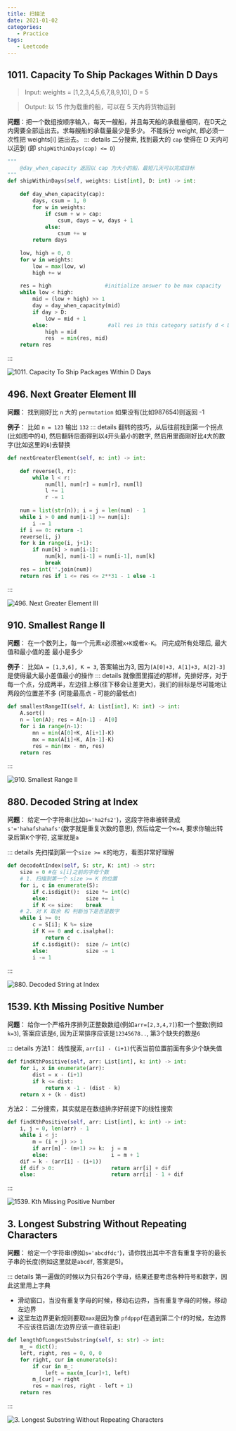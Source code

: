 ```yaml
---
title: 扫描法
date: 2021-01-02
categories:
   - Practice
tags:
   - Leetcode
---
```


## 1011. Capacity To Ship Packages Within D Days
> Input: weights = [1,2,3,4,5,6,7,8,9,10], D = 5

> Output: 以 15 作为载重的船，可以在 5 天内将货物运到

**问题**：把一个数组按顺序输入，每天一艘船，并且每天船的承载量相同，在D天之内需要全部运出去。求每艘船的承载量最少是多少。 不能拆分 weight, 即必须一次性把 weights[i] 运出去。
::: details
二分搜索, 找到最大的 `cap` 使得在 D 天内可以运到 (即 `shipWithinDays(cap) <= D`)
```python                            
"""
    @day_when_capacity 返回以 cap 为大小的船，最短几天可以完成目标
"""
def shipWithinDays(self, weights: List[int], D: int) -> int:
    
    def day_when_capacity(cap):
        days, csum = 1, 0
        for w in weights:
            if csum + w > cap:
                csum, days = w, days + 1
            else:
                csum += w
        return days
    
    low, high = 0, 0
    for w in weights:
        low = max(low, w)
        high += w
    
    res = high                 #initialize answer to be max capacity
    while low < high:
        mid = (low + high) >> 1
        day = day_when_capacity(mid)
        if day > D:
            low = mid + 1
        else:                   #all res in this category satisfy d < D, find minimum
            high = mid
            res  = min(res, mid)
    return res
```
:::

![1011. Capacity To Ship Packages Within D Days](~@assets/lc-1011.png#center)


## 496. Next Greater Element III

**问题**： 找到刚好比 `n` 大的 `permutation` 如果没有(比如987654)则返回 -1

**例子**： 比如 `n = 123` 输出 `132`
::: details
翻转的技巧，从后往前找到第一个拐点(比如图中的`4`), 然后翻转后面得到以`4`开头最小的数字, 然后用里面刚好比`4`大的数字(比如这里的`6`)去替换
```python                            
def nextGreaterElement(self, n: int) -> int:
    
    def reverse(l, r):
        while l < r:
            num[l], num[r] = num[r], num[l]
            l += 1
            r -= 1
    
    num = list(str(n)); i = j = len(num) - 1
    while i > 0 and num[i-1] >= num[i]:
        i -= 1
    if i == 0: return -1
    reverse(i, j)
    for k in range(i, j+1):
        if num[k] > num[i-1]:
            num[k], num[i-1] = num[i-1], num[k]
            break
    res = int(''.join(num))
    return res if 1 <= res <= 2**31 - 1 else -1
```
:::

![496. Next Greater Element III](~@assets/lc-496.png#center)


## 910. Smallest Range II

**问题**： 在一个数列上，每一个元素`x`必须被`x+K`或者`x-K`。 问完成所有处理后, 最大值和最小值的差 最小是多少

**例子**： 比如`A = [1,3,6], K = 3`, 答案输出为3, 因为`[A[0]+3, A[1]+3, A[2]-3]`是使得最大最小差值最小的操作
::: details
就像图里描述的那样，先排好序，对于每一个点，分成两半，左边往上移(往下移会让差更大)，我们的目标是尽可能地让两段的位置差不多 (可能最高点 - 可能的最低点)
```python                            
def smallestRangeII(self, A: List[int], K: int) -> int:
    A.sort()
    n = len(A); res = A[n-1] - A[0]
    for i in range(n-1):
        mn = min(A[0]+K, A[i+1]-K)
        mx = max(A[i]+K, A[n-1]-K)
        res = min(mx - mn, res)
    return res
```
:::

![910. Smallest Range II](~@assets/lc-910.png#center)


## 880. Decoded String at Index

**问题**： 给定一个字符串(比如`s='ha2fs2'`)，这段字符串被转录成`s'='hahafshahafs'`(数字就是重复次数的意思), 然后给定一个`K=4`, 要求你输出转录后第`K`个字符, 这里就是`a`

::: details
先扫描到第一个`size >= K`的地方，看图非常好理解
```python                            
def decodeAtIndex(self, S: str, K: int) -> str:
    size = 0 #在 s[i]之前的字母个数
    # 1. 扫描到第一个 size >= K 的位置
    for i, c in enumerate(S):
        if c.isdigit():  size *= int(c)
        else:            size += 1
        if K <= size:    break
    # 2. 对 K 取余 和 判断当下是否是数字
    while i >= 0:
        c = S[i]; K %= size
        if K == 0 and c.isalpha():  
            return c
        if c.isdigit():  size /= int(c)
        else:            size -= 1
        i -= 1
```
:::

![880. Decoded String at Index](~@assets/lc-880.png#center)


## 1539. Kth Missing Positive Number

**问题**： 给你一个严格升序排列正整数数组(例如`arr=[2,3,4,7]`)和一个整数(例如`k=3`), 答案应该是`6`, 因为正常排序应该是`12345678..`, 第3个缺失的数是`6`

::: details
方法1： 线性搜索, `arr[i] - (i+1)`代表当前位置前面有多少个缺失值
```python                            
def findKthPositive(self, arr: List[int], k: int) -> int:
    for i, x in enumerate(arr):
        dist = x - (i+1)
        if k <= dist:
            return x -1 - (dist - k) 
    return x + (k - dist)
```
方法2： 二分搜索，其实就是在数组排序好前提下的线性搜索
```python
def findKthPositive(self, arr: List[int], k: int) -> int:
    i, j = 0, len(arr) - 1
    while i < j:
        m = (i + j) >> 1
        if arr[m] - (m+1) >= k:  j = m 
        else:                    i = m + 1
    dif = k - (arr[i] - (i+1))
    if dif > 0:                  return arr[i] + dif
    else:                        return arr[i] - 1 + dif
```
:::

![1539. Kth Missing Positive Number](~@assets/lc-1539.png#center)

## 3. Longest Substring Without Repeating Characters

**问题**： 给定一个字符串(例如`s='abcdfdc'`)，请你找出其中不含有重复字符的最长子串的长度(例如这里就是`abcdf`, 答案是5)。

::: details
第一遍做的时候以为只有26个字母，结果还要考虑各种符号和数字，因此这里用上字典
- 滑动窗口，当没有重复字母的时候，移动右边界，当有重复字母的时候，移动左边界
- 这里左边界更新规则要取`max`是因为像 `pfdpppf`在遇到第二个`f`的时候，左边界不应该往后退(左边界应该一直往前走)
```python                            
def lengthOfLongestSubstring(self, s: str) -> int:
    m_ = dict(); 
    left, right, res = 0, 0, 0
    for right, cur in enumerate(s):
        if cur in m_:
            left = max(m_[cur]+1, left)
        m_[cur] = right
        res = max(res, right - left + 1)
    return res
```
:::

![3. Longest Substring Without Repeating Characters](~@assets/lc-3.png#center)